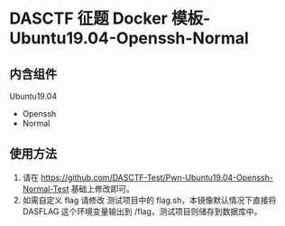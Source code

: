 # DASCTF 征题 Docker 模板-Ubuntu19.04-Openssh-Normal
## 内含组件
Ubuntu19.04
- Openssh
- Normal

## 使用方法
1. 请在 https://github.com/DASCTF-Test/Pwn-Ubuntu19.04-Openssh-Normal-Test  基础上修改即可。
2. 如需自定义 flag 请修改 测试项目中的 flag.sh，本镜像默认情况下直接将 DASFLAG 这个环境变量输出到 /flag，测试项目则储存到数据库中。

